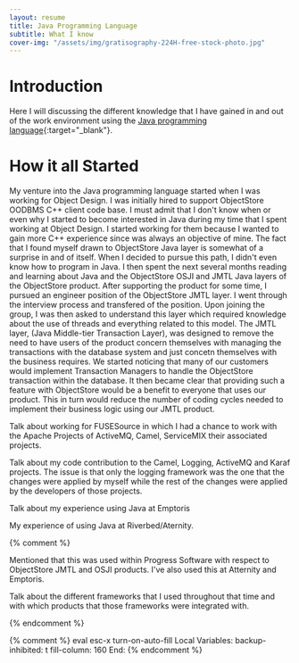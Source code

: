 ```yaml
---
layout: resume
title: Java Programming Language
subtitle: What I know
cover-img: "/assets/img/gratisography-224H-free-stock-photo.jpg"
---
```


# Introduction

Here I will discussing the different knowledge that I have gained in and out of the work environment using the [Java
programming language](https://openjdk.java.net/){:target="_blank"}.  

# How it all Started

My venture into the Java programming language started when I was working for Object Design.  I was initially hired to
support ObjectStore OODBMS C++ client code base.  I must admit that I don't know when or even why I started to become
interested in Java during my time that I spent working at Object Design.  I started working for them because I wanted to
gain more C++ experience since was always an objective of mine.  The fact that I found myself drawn to ObjectStore Java
layer is somewhat of a surprise in and of itself.  When I decided to pursue this path, I didn't even know how to program
in Java.  I then spent the next several months reading and learning about Java and the ObjectStore OSJI and JMTL Java
layers of the ObjectStore product.  After supporting the product for some time, I pursued an engineer position of the
ObjectStore JMTL layer.  I went through the interview process and transfered of the position.  Upon joining the group, I
was then asked to understand this layer which required knowledge about the use of threads and everything related to this
model.  The JMTL layer, (Java Middle-tier Transaction Layer), was designed to remove the need to have users of the
product concern themselves with managing the transactions with the database system and just concetn themselves with the
business requires.  We started noticing that many of our customers would implement Transaction Managers to handle the
ObjectStore transaction within the database.  It then became clear that providing such a feature with ObjectStore would
be a benefit to everyone that uses our product.  This in turn would reduce the number of coding cycles needed to
implement their business logic using our JMTL product.

Talk about working for FUSESource in which I had a chance to work with the Apache Projects of ActiveMQ, Camel,
ServiceMIX their associated projects.

Talk about my code contribution to the Camel, Logging, ActiveMQ and Karaf projects.  The issue is that only the logging
framework was the one that the changes were applied by myself while the rest of the changes were applied by the
developers of those projects.

Talk about my experience using Java at Emptoris

My experience of using Java at Riverbed/Aternity.

{% comment %}

Mentioned that this was used within Progress Software with respect to ObjectStore JMTL and OSJI products.  I've
also used this at Atternity and Emptoris.

Talk about the different frameworks that I used throughout that time and with which products that those frameworks
were integrated with.

{% endcomment %}

{% comment %}
eval esc-x turn-on-auto-fill
Local Variables:
backup-inhibited: t
fill-column:  160
End:
{% endcomment %}
